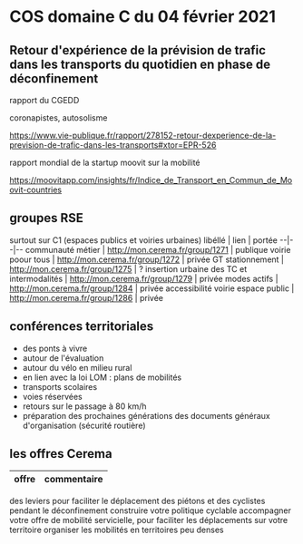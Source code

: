 # COS domaine C du 04 février 2021

## Retour d'expérience de la prévision de trafic dans les transports du quotidien en phase de déconfinement
rapport du CGEDD

coronapistes, autosolisme

https://www.vie-publique.fr/rapport/278152-retour-dexperience-de-la-prevision-de-trafic-dans-les-transports#xtor=EPR-526

rapport mondial de la startup moovit sur la mobilité 

https://moovitapp.com/insights/fr/Indice_de_Transport_en_Commun_de_Moovit-countries

## groupes RSE

surtout sur C1 (espaces publics et voiries urbaines)
libéllé | lien | portée
--|--|--
communauté métier | http://mon.cerema.fr/group/1271 | publique
voirie poour tous | http://mon.cerema.fr/group/1272 | privée
GT stationnement | http://mon.cerema.fr/group/1275 | ?
insertion urbaine des TC et intermodalités | http://mon.cerema.fr/group/1279 | privée
modes actifs | http://mon.cerema.fr/group/1284 | privée
accessibilité voirie espace public | http://mon.cerema.fr/group/1286 | privée

## conférences territoriales

- des ponts à vivre
- autour de l'évaluation
- autour du vélo en milieu rural
- en lien avec la loi LOM : plans de mobilités
- transports scolaires
- voies réservées
- retours sur le passage à 80 km/h
- préparation des prochaines générations des documents généraux d'organisation (sécurité routière)

## les offres Cerema
offre | commentaire
--|--
des leviers pour faciliter le déplacement des piétons et des cyclistes pendant le déconfinement
construire votre politique cyclable
accompagner votre offre de mobilité servicielle, pour faciliter les déplacements sur votre territoire
organiser les mobilités en territoires peu denses
